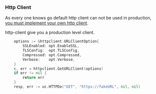 ### Http Client

As every one knows go default http client can not be used in production,
[you must implement your own http client](https://medium.com/@nate510/don-t-use-go-s-default-http-client-4804cb19f779).

http-client give you a production level client.

```go
	options := &httpclient.URLClientOption{
		SSLEnabled: opt.EnableSSL,
		TLSConfig:  opt.TLSConfig,
		Compressed: opt.Compressed,
		Verbose:    opt.Verbose,
	}
	c, err = httpclient.GetURLClient(options)
	if err != nil {
		return err
	}
	resp, err := uc.HTTPDo("GET", "https://fakeURL", nil, nil)
```